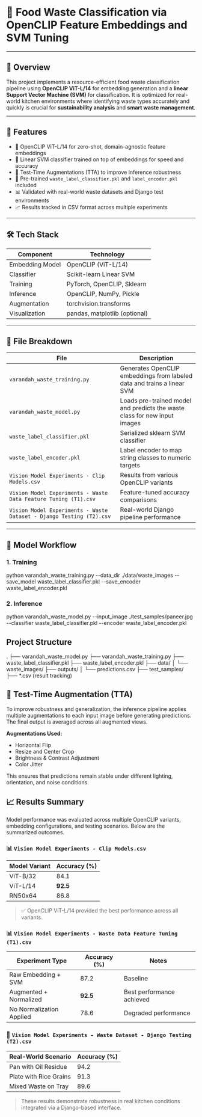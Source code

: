 # 🧠 Food Waste Classification via OpenCLIP Feature Embeddings and SVM Tuning

---

## 📖 Overview

This project implements a resource-efficient food waste classification pipeline using **OpenCLIP ViT-L/14** for embedding generation and a **linear Support Vector Machine (SVM)** for classification. It is optimized for real-world kitchen environments where identifying waste types accurately and quickly is crucial for **sustainability analysis** and **smart waste management**.

---

## 🚀 Features

- 🧠 OpenCLIP ViT-L/14 for zero-shot, domain-agnostic feature embeddings  
- 🎯 Linear SVM classifier trained on top of embeddings for speed and accuracy  
- 🔁 Test-Time Augmentations (TTA) to improve inference robustness  
- 💾 Pre-trained `waste_label_classifier.pkl` and `label_encoder.pkl` included  
- 📊 Validated with real-world waste datasets and Django test environments  
- 📈 Results tracked in CSV format across multiple experiments  

---

## 🛠 Tech Stack

| Component        | Technology                   |
|------------------|------------------------------|
| Embedding Model  | OpenCLIP (ViT-L/14)  
| Classifier       | Scikit-learn Linear SVM  
| Training         | PyTorch, OpenCLIP, Sklearn  
| Inference        | OpenCLIP, NumPy, Pickle  
| Augmentation     | torchvision.transforms  
| Visualization    | pandas, matplotlib (optional)  

---

## 📁 File Breakdown

| File | Description |
|------|-------------|
| `varandah_waste_training.py` | Generates OpenCLIP embeddings from labeled data and trains a linear SVM |
| `varandah_waste_model.py` | Loads pre-trained model and predicts the waste class for new input images |
| `waste_label_classifier.pkl` | Serialized sklearn SVM classifier |
| `waste_label_encoder.pkl` | Label encoder to map string classes to numeric targets |
| `Vision Model Experiments - Clip Models.csv` | Results from various OpenCLIP variants |
| `Vision Model Experiments - Waste Data Feature Tuning (T1).csv` | Feature-tuned accuracy comparisons |
| `Vision Model Experiments - Waste Dataset - Django Testing (T2).csv` | Real-world Django pipeline performance  

---

## 🧠 Model Workflow

### 1. Training

python varandah_waste_training.py
  --data_dir ./data/waste_images
  --save_model waste_label_classifier.pkl
  --save_encoder waste_label_encoder.pkl

### 2. Inference

python varandah_waste_model.py
  --input_image ./test_samples/paneer.jpg
  --classifier waste_label_classifier.pkl
  --encoder waste_label_encoder.pkl

## Project Structure
.
├── varandah_waste_model.py
├── varandah_waste_training.py
├── waste_label_classifier.pkl
├── waste_label_encoder.pkl
├── data/
│   └── waste_images/
├── outputs/
│   └── predictions.csv
├── test_samples/
├── *.csv (result tracking)

## 🔁 Test-Time Augmentation (TTA)

To improve robustness and generalization, the inference pipeline applies multiple augmentations to each input image before generating predictions. The final output is averaged across all augmented views.

**Augmentations Used:**
- Horizontal Flip
- Resize and Center Crop
- Brightness & Contrast Adjustment
- Color Jitter

This ensures that predictions remain stable under different lighting, orientation, and noise conditions.

## 📈 Results Summary

Model performance was evaluated across multiple OpenCLIP variants, embedding configurations, and testing scenarios. Below are the summarized outcomes.

### 📊 `Vision Model Experiments - Clip Models.csv`

| Model Variant | Accuracy (%) |
|---------------|--------------|
| ViT-B/32      | 84.1         |
| ViT-L/14      | **92.5**     |
| RN50x64       | 86.8         |

> ✅ OpenCLIP ViT-L/14 provided the best performance across all variants.

### 📊 `Vision Model Experiments - Waste Data Feature Tuning (T1).csv`

| Experiment Type          | Accuracy (%) | Notes                      |
|--------------------------|--------------|----------------------------|
| Raw Embedding + SVM      | 87.2         | Baseline                   |
| Augmented + Normalized   | **92.5**     | Best performance achieved  |
| No Normalization Applied | 78.6         | Degraded performance       |

### 🧪 `Vision Model Experiments - Waste Dataset - Django Testing (T2).csv`

| Real-World Scenario      | Accuracy (%) |
|--------------------------|--------------|
| Pan with Oil Residue     | 94.2         |
| Plate with Rice Grains   | 91.3         |
| Mixed Waste on Tray      | 89.6         |

> These results demonstrate robustness in real kitchen conditions integrated via a Django-based interface.
